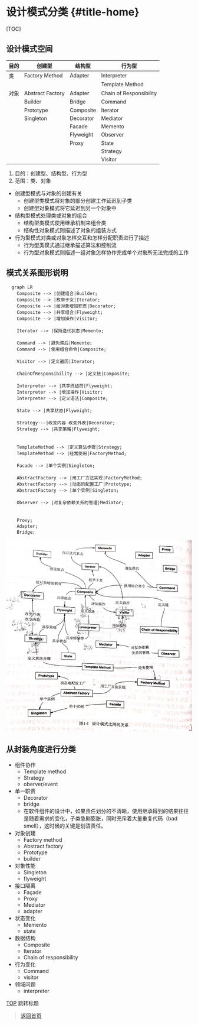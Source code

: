 # 设计模式分类 {#title-home}

[TOC]

## 设计模式空间

 | 目的 | 创建型           | 结构型    | 行为型                  |
 | ---- | ---------------- | --------- | ----------------------- |
 | 类   | Factory Method   | Adapter   | Interpreter             |
 |      |                  |           | Template Method         |
 | 对象 | Abstract Factory | Adapter   | Chain of Responsibility |
 |      | Builder          | Bridge    | Command                 |
 |      | Prototype        | Composite | Iterator                |
 |      | Singleton        | Decorator | Mediator                |
 |      |                  | Facade    | Memento                 |
 |      |                  | Flyweight | Observer                |
 |      |                  | Proxy     | State                   |
 |      |                  |           | Strategy                |
 |      |                  |           | Visitor                 |


1. 目的：创建型、结构型、行为型
2. 范围：类、对象

- 创建型模式与对象的创建有关
  - 创建型类模式将对象的部分创建工作延迟到子类
  - 创建型对象模式将它延迟到另一个对象中
- 结构型模式处理类或对象的组合
  - 结构型类模式使用继承机制来组合类
  - 结构性对象模式则描述了对象的组装方式
- 行为型模式对类或对象怎样交互和怎样分配职责进行了描述
  - 行为型类模式通过继承描述算法和控制流
  - 行为型对象模式则描述一组对象怎样协作完成单个对象所无法完成的工作

## 模式关系图形说明

~~~mermaid
  graph LR
    Composite --> |创建组合|Builder;
    Composite --> |枚举子女|Iterator;
    Composite --> |给对象增加职责|Decorator;
    Composite --> |共享组合|Flyweight;
    Composite --> |增加操作|Visitor;

    Iterator --> |保持迭代状态|Memento;

    Command --> |避免滞后|Memento;
    Command --> |使用组合命令|Composite;

    Visitor --> |定义遍历|Iterator;

    ChainOfResponsibility --> |定义链|Composite;

    Interpreter --> |共享终结符|Flyweight;
    Interpreter --> |增加操作|Visitor;
    Interpreter --> |定义语法|Composite;

    State --> |共享状态|Flyweight;
  
    Strategy---|改变内容 改变外表|Decorator;
    Strategy --> |共享策略|Flyweight;


    TemplateMethod --> |定义算法步骤|Strategy;
    TemplateMethod --> |经常使用|FactoryMethod;

    Facade --> |单个实例|Singleton;

    AbstractFactory --> |用工厂方法实现|FactoryMethod;
    AbstractFactory --> |动态的配置工厂|Prototype;
    AbstractFactory --> |单个实例|Singleton;

    Observer --> |对复杂依赖关系的管理|Mediator;


    Proxy;
    Adapter;
    Bridge;
~~~

![设计模式之间的关系](../../image/design-pattern/2.5.1.jpg)

## 从封装角度进行分类

- 组件协作
  - Template method
  - Strategy
  - oberver/event
- 单一职责
  - Decorator
  - bridge
  - 在软件组件的设计中，如果责任划分的不清晰，使用继承得到的结果往往是随着需求的变化，子类急剧膨胀，同时充斥着大量重复代码（bad smell），这时候的关键是划清责任。
- 对象创建
  - Factory method
  - Abstract factory
  - Prototype
  - builder
- 对象性能
  - Singleton
  - flyweight
- 接口隔离
  - Façade
  - Proxy
  - Mediator
  - adapter
- 状态变化
  - Memento
  - state
- 数据结构
  - Composite
  - Iterator
  - Chain of responsibility
- 行为变化
  - Command
  - visitor
- 领域问题
  - interpreter

[TOP](#title-home) 跳转标题

> [返回首页](/index.html)